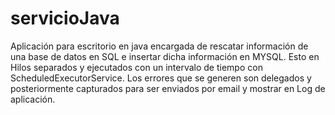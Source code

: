 # servicioJava
Aplicación para escritorio en java encargada de rescatar información de una base de datos en SQL e insertar dicha información en MYSQL. Esto en Hilos separados y ejecutados con un intervalo de tiempo con ScheduledExecutorService. Los errores que se generen son delegados y posteriormente capturados para ser enviados por email y mostrar en Log de aplicación.

